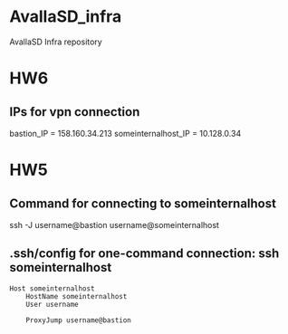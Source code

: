 # AvallaSD_infra
AvallaSD Infra repository

# HW6
## IPs for vpn connection
bastion_IP = 158.160.34.213
someinternalhost_IP = 10.128.0.34

# HW5
## Command for connecting to someinternalhost
ssh -J username@bastion username@someinternalhost

## .ssh/config for one-command connection: ssh someinternalhost
    Host someinternalhost
        HostName someinternalhost
        User username

        ProxyJump username@bastion
